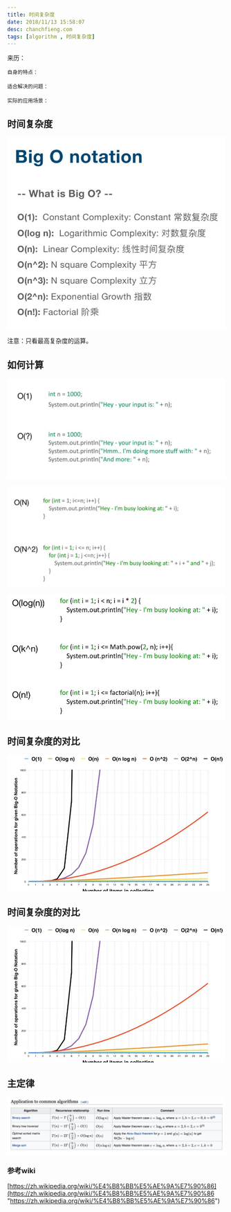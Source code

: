 ```yaml
---
title: 时间复杂度
date: 2018/11/13 15:58:07 
desc: chanchfieng.com
tags: [algorithm , 时间复杂度]
---
```


<div class="tip">
	来历：
				
	自身的特点：
		
	适合解决的问题：
		
	实际的应用场景：
		
</div>

## 时间复杂度 ##

![](algorithm-BigO/20181121200652.jpg)

<div class="tip">
注意：只看最高复杂度的运算。
		
</div>

## 如何计算 ##

![](algorithm-BigO/20181121200948.jpg)

![](algorithm-BigO/20181121201011.jpg)

![](algorithm-BigO/20181121201027.jpg)

## 时间复杂度的对比 ##

![](algorithm-BigO/20181121201152.jpg)

## 时间复杂度的对比 ##

![](algorithm-BigO/20181121201152.jpg)

## 主定律 ##

![](algorithm-BigO/20181121201353.jpg)

### 参考wiki ###

[https://zh.wikipedia.org/wiki/%E4%B8%BB%E5%AE%9A%E7%90%86](https://zh.wikipedia.org/wiki/%E4%B8%BB%E5%AE%9A%E7%90%86 "https://zh.wikipedia.org/wiki/%E4%B8%BB%E5%AE%9A%E7%90%86")